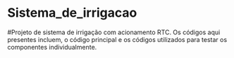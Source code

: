 # Sistema_de_irrigacao
#Projeto de sistema de irrigação com acionamento RTC.
Os códigos aqui presentes incluem, o código principal e os códigos utilizados para testar os componentes individualmente.
